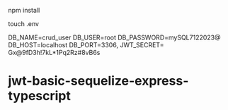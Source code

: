 npm install

touch .env

DB_NAME=crud_user
DB_USER=root
DB_PASSWORD=mySQL7122023@
DB_HOST=localhost
DB_PORT=3306,
JWT_SECRET= Gx@9fD3h!7kL*1Pq2Rz#8vB6s
# jwt-basic-sequelize-express-typescript
